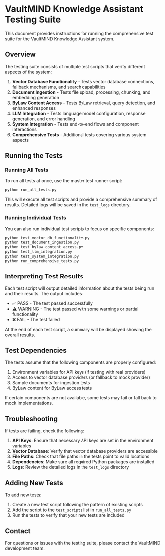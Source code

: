 # VaultMIND Knowledge Assistant Testing Suite

This document provides instructions for running the comprehensive test suite for the VaultMIND Knowledge Assistant system.

## Overview

The testing suite consists of multiple test scripts that verify different aspects of the system:

1. **Vector Database Functionality** - Tests vector database connections, fallback mechanisms, and search capabilities
2. **Document Ingestion** - Tests file upload, processing, chunking, and embedding generation
3. **ByLaw Content Access** - Tests ByLaw retrieval, query detection, and enhanced responses
4. **LLM Integration** - Tests language model configuration, response generation, and error handling
5. **System Integration** - Tests end-to-end flows and component interactions
6. **Comprehensive Tests** - Additional tests covering various system aspects

## Running the Tests

### Running All Tests

To run all tests at once, use the master test runner script:

```bash
python run_all_tests.py
```

This will execute all test scripts and provide a comprehensive summary of results. Detailed logs will be saved in the `test_logs` directory.

### Running Individual Tests

You can also run individual test scripts to focus on specific components:

```bash
python test_vector_db_functionality.py
python test_document_ingestion.py
python test_bylaw_content_access.py
python test_llm_integration.py
python test_system_integration.py
python run_comprehensive_tests.py
```

## Interpreting Test Results

Each test script will output detailed information about the tests being run and their results. The output includes:

- ✅ PASS - The test passed successfully
- ⚠️ WARNING - The test passed with some warnings or partial functionality
- ❌ FAIL - The test failed

At the end of each test script, a summary will be displayed showing the overall results.

## Test Dependencies

The tests assume that the following components are properly configured:

1. Environment variables for API keys (if testing with real providers)
2. Access to vector database providers (or fallback to mock provider)
3. Sample documents for ingestion tests
4. ByLaw content for ByLaw access tests

If certain components are not available, some tests may fail or fall back to mock implementations.

## Troubleshooting

If tests are failing, check the following:

1. **API Keys**: Ensure that necessary API keys are set in the environment variables
2. **Vector Database**: Verify that vector database providers are accessible
3. **File Paths**: Check that file paths in the tests point to valid locations
4. **Dependencies**: Make sure all required Python packages are installed
5. **Logs**: Review the detailed logs in the `test_logs` directory

## Adding New Tests

To add new tests:

1. Create a new test script following the pattern of existing scripts
2. Add the script to the `test_scripts` list in `run_all_tests.py`
3. Run the tests to verify that your new tests are included

## Contact

For questions or issues with the testing suite, please contact the VaultMIND development team.
